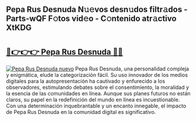 ## Pepa Rus Desnuda N𝚞𝚎vos desn𝚞dos filtr𝚊dos - Parts-wQF F𝚘tos vid𝚎o - C𝚘ntenido atr𝚊ctivo XtKDG

# <h2><a href="http://mb7asqy.tromn.icu/?c=Pepa+Rus+Desnuda">🔗👉👉👉 Pepa Rus Desnuda 🔗🔗</a></h2>

[![Pepa Rus Desnuda nuevo](https://i.imgur.com/pEAQMta.gif)](http://mb7asqy.tromn.icu/?c=Pepa+Rus+Desnuda)
Pepa Rus Desnuda, una personalidad compleja y enigmática, elude la categorización fácil. Su uso innovador de los medios digitales para la autopresentación ha cautivado y enfurecido a los observadores, estimulando debates sobre el consentimiento, la moralidad y la esencia de las comunidades en línea. Aunque sus planes futuros no están claros, su papel en la redefinición del mundo en línea es incuestionable. Con una determinación inquebrantable y un encanto innegable, el impacto de Pepa Rus Desnuda en la comunidad digital es significativo.
